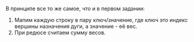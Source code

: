 В принципе все то же самое, что и в первом задании:
1) Мапим каждую строку в пару ключ/значение, где ключ это индекс вершины назначения дуги, а значение - её вес.
2) При редюсе считаем сумму весов.
